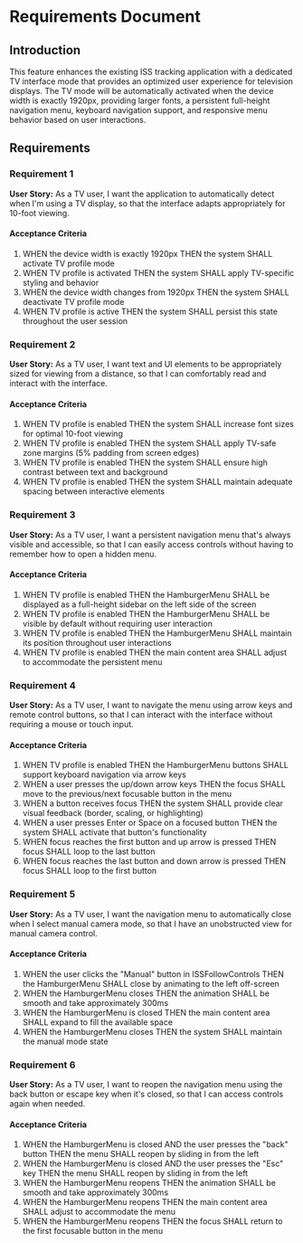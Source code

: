 # Requirements Document

## Introduction

This feature enhances the existing ISS tracking application with a dedicated TV interface mode that provides an optimized user experience for television displays. The TV mode will be automatically activated when the device width is exactly 1920px, providing larger fonts, a persistent full-height navigation menu, keyboard navigation support, and responsive menu behavior based on user interactions.

## Requirements

### Requirement 1

**User Story:** As a TV user, I want the application to automatically detect when I'm using a TV display, so that the interface adapts appropriately for 10-foot viewing.

#### Acceptance Criteria

1. WHEN the device width is exactly 1920px THEN the system SHALL activate TV profile mode
2. WHEN TV profile is activated THEN the system SHALL apply TV-specific styling and behavior
3. WHEN the device width changes from 1920px THEN the system SHALL deactivate TV profile mode
4. WHEN TV profile is active THEN the system SHALL persist this state throughout the user session

### Requirement 2

**User Story:** As a TV user, I want text and UI elements to be appropriately sized for viewing from a distance, so that I can comfortably read and interact with the interface.

#### Acceptance Criteria

1. WHEN TV profile is enabled THEN the system SHALL increase font sizes for optimal 10-foot viewing
2. WHEN TV profile is enabled THEN the system SHALL apply TV-safe zone margins (5% padding from screen edges)
3. WHEN TV profile is enabled THEN the system SHALL ensure high contrast between text and background
4. WHEN TV profile is enabled THEN the system SHALL maintain adequate spacing between interactive elements

### Requirement 3

**User Story:** As a TV user, I want a persistent navigation menu that's always visible and accessible, so that I can easily access controls without having to remember how to open a hidden menu.

#### Acceptance Criteria

1. WHEN TV profile is enabled THEN the HamburgerMenu SHALL be displayed as a full-height sidebar on the left side of the screen
2. WHEN TV profile is enabled THEN the HamburgerMenu SHALL be visible by default without requiring user interaction
3. WHEN TV profile is enabled THEN the HamburgerMenu SHALL maintain its position throughout user interactions
4. WHEN TV profile is enabled THEN the main content area SHALL adjust to accommodate the persistent menu

### Requirement 4

**User Story:** As a TV user, I want to navigate the menu using arrow keys and remote control buttons, so that I can interact with the interface without requiring a mouse or touch input.

#### Acceptance Criteria

1. WHEN TV profile is enabled THEN the HamburgerMenu buttons SHALL support keyboard navigation via arrow keys
2. WHEN a user presses the up/down arrow keys THEN the focus SHALL move to the previous/next focusable button in the menu
3. WHEN a button receives focus THEN the system SHALL provide clear visual feedback (border, scaling, or highlighting)
4. WHEN a user presses Enter or Space on a focused button THEN the system SHALL activate that button's functionality
5. WHEN focus reaches the first button and up arrow is pressed THEN focus SHALL loop to the last button
6. WHEN focus reaches the last button and down arrow is pressed THEN focus SHALL loop to the first button

### Requirement 5

**User Story:** As a TV user, I want the navigation menu to automatically close when I select manual camera mode, so that I have an unobstructed view for manual camera control.

#### Acceptance Criteria

1. WHEN the user clicks the "Manual" button in ISSFollowControls THEN the HamburgerMenu SHALL close by animating to the left off-screen
2. WHEN the HamburgerMenu closes THEN the animation SHALL be smooth and take approximately 300ms
3. WHEN the HamburgerMenu is closed THEN the main content area SHALL expand to fill the available space
4. WHEN the HamburgerMenu closes THEN the system SHALL maintain the manual mode state

### Requirement 6

**User Story:** As a TV user, I want to reopen the navigation menu using the back button or escape key when it's closed, so that I can access controls again when needed.

#### Acceptance Criteria

1. WHEN the HamburgerMenu is closed AND the user presses the "back" button THEN the menu SHALL reopen by sliding in from the left
2. WHEN the HamburgerMenu is closed AND the user presses the "Esc" key THEN the menu SHALL reopen by sliding in from the left
3. WHEN the HamburgerMenu reopens THEN the animation SHALL be smooth and take approximately 300ms
4. WHEN the HamburgerMenu reopens THEN the main content area SHALL adjust to accommodate the menu
5. WHEN the HamburgerMenu reopens THEN the focus SHALL return to the first focusable button in the menu